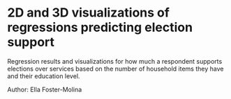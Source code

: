 # 2D and 3D visualizations of regressions predicting election support
 
Regression results and visualizations for how much a respondent supports elections over services based on the number of household items they have and their education level.

Author: Ella Foster-Molina

